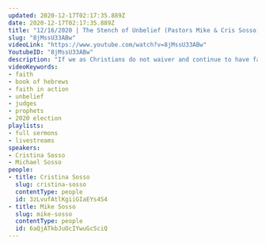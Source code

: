 ```yaml
---
updated: 2020-12-17T02:17:35.889Z
date: 2020-12-17T02:17:35.889Z
title: "12/16/2020 | The Stench of Unbelief (Pastors Mike & Cris Sosso)"
slug: "8jMssU33ABw"
videoLink: "https://www.youtube.com/watch?v=8jMssU33ABw"
YoutubeID: "8jMssU33ABw"
description: "If we as Christians do not waiver and continue to have faith in God then God will manifest His mighty power - even in the coming weeks. If you cannot celebrate God for His promises now, then you will not take part in the manifestations. Unbelief is a stench that wearies the Lord. We must stand in faith and obedience to God now more than ever. This sermon was delivered by Pastor Michael Sosso and Pastor Cristina Sosso on December 12, 2020 at Freedom Fellowship Church International."
videoKeywords:
- faith
- book of hebrews
- faith in action
- unbelief
- judges
- prophets
- 2020 election
playlists:
- full sermons
- livestreams
speakers:
- Cristina Sosso
- Michael Sosso
people:
- title: Cristina Sosso
  slug: cristina-sosso
  contentType: people
  id: 3zLvufAtlKgiiGIaEYs4S4
- title: Mike Sosso
  slug: mike-sosso
  contentType: people
  id: 6aQjATkbJuOcIYwuGcSciQ
---
```

